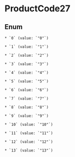 
# ProductCode27

## Enum


    * `0` (value: `"0"`)

    * `1` (value: `"1"`)

    * `2` (value: `"2"`)

    * `3` (value: `"3"`)

    * `4` (value: `"4"`)

    * `5` (value: `"5"`)

    * `6` (value: `"6"`)

    * `7` (value: `"7"`)

    * `8` (value: `"8"`)

    * `9` (value: `"9"`)

    * `10` (value: `"10"`)

    * `11` (value: `"11"`)

    * `12` (value: `"12"`)

    * `13` (value: `"13"`)



